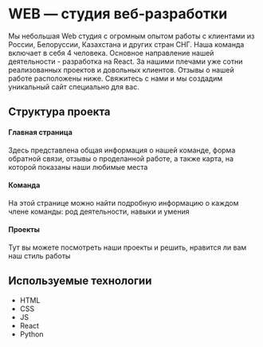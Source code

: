 # WEB — студия веб‑разработки

Мы небольшая Web студия с огромным опытом работы с клиентами из России, Белоруссии, Казахстана и других стран СНГ. Наша команда включает в себя 4 человека. Основное направление нашей деятельности - разработка на React. За нашими плечами уже сотни реализованных проектов и довольных клиентов. Отзывы о нашей работе расположены ниже. Свяжитесь с нами и мы создадим уникальный сайт специально для вас.

## Структура проекта

#### Главная страница
Здесь представлена общая информация о нашей команде, форма обратной связи, отзывы о проделанной работе, а также карта, на которой показаны наши любимые места

#### Команда
На этой странице можно найти подробную информацию о каждом члене команды: род деятельности, навыки и умения

#### Проекты
Тут вы можете посмотреть наши проекты и решить, нравится ли вам наш стиль работы

## Используемые технологии

- HTML
- CSS
- JS
- React
- Python
